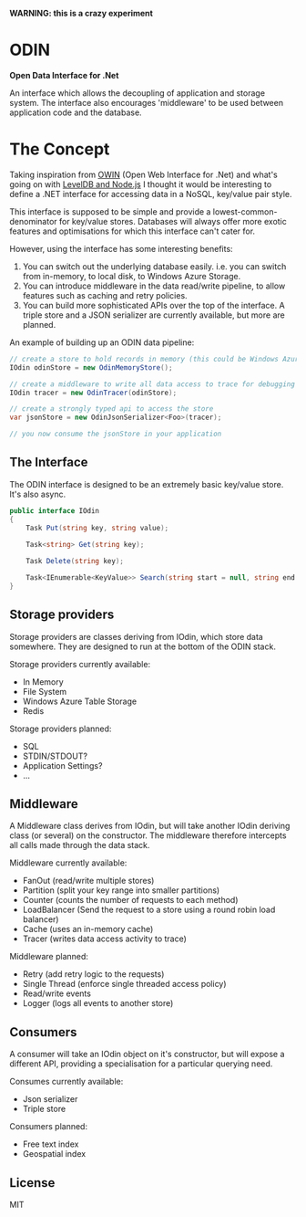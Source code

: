  __WARNING: this is a crazy experiment__

# ODIN

__Open Data Interface for .Net__

An interface which allows the decoupling of application and storage system. The interface also encourages 'middleware' to be used between application code and the database.

# The Concept

Taking inspiration from [OWIN](http://owin.org/) (Open Web Interface for .Net) and what's going on with [LevelDB and Node.js](https://github.com/rvagg/node-levelup) I thought it would be interesting to define a .NET interface for accessing data in a NoSQL, key/value pair style.

This interface is supposed to be simple and provide a lowest-common-denominator for key/value stores. Databases will always offer more exotic features and optimisations for which this interface can't cater for.

However, using the interface has some interesting benefits:

1. You can switch out the underlying database easily. i.e. you can switch from in-memory, to local disk, to Windows Azure Storage.
1. You can introduce middleware in the data read/write pipeline, to allow features such as caching and retry policies.
1. You can build more sophisticated APIs over the top of the interface. A triple store and a JSON serializer are currently available, but more are planned.

An example of building up an ODIN data pipeline:

```cs
// create a store to hold records in memory (this could be Windows Azure, Redis or files)
IOdin odinStore = new OdinMemoryStore();

// create a middleware to write all data access to trace for debugging
IOdin tracer = new OdinTracer(odinStore);

// create a strongly typed api to access the store
var jsonStore = new OdinJsonSerializer<Foo>(tracer);

// you now consume the jsonStore in your application
```

## The Interface

The ODIN interface is designed to be an extremely basic key/value store. It's also async.

```cs
public interface IOdin
{
    Task Put(string key, string value);
    
    Task<string> Get(string key);

    Task Delete(string key);

    Task<IEnumerable<KeyValue>> Search(string start = null, string end = null);
}
```

## Storage providers

Storage providers are classes deriving from IOdin, which store data somewhere. They are designed to run at the bottom of the ODIN stack.

Storage providers currently available:

* In Memory
* File System
* Windows Azure Table Storage
* Redis

Storage providers planned:

* SQL
* STDIN/STDOUT?
* Application Settings?
* ...

## Middleware

A Middleware class derives from IOdin, but will take another IOdin deriving class (or several) on the constructor. The middleware therefore intercepts all calls made through the data stack.

Middleware currently available:

* FanOut (read/write multiple stores)
* Partition (split your key range into smaller partitions)
* Counter (counts the number of requests to each method)
* LoadBalancer (Send the request to a store using a round robin load balancer)
* Cache (uses an in-memory cache)
* Tracer (writes data access activity to trace)

Middleware planned:

* Retry (add retry logic to the requests)
* Single Thread (enforce single threaded access policy)
* Read/write events
* Logger (logs all events to another store)

## Consumers

A consumer will take an IOdin object on it's constructor, but will expose a different API, providing a specialisation for a particular querying need.

Consumes currently available:

* Json serializer
* Triple store

Consumers planned:

* Free text index
* Geospatial index

## License

MIT
